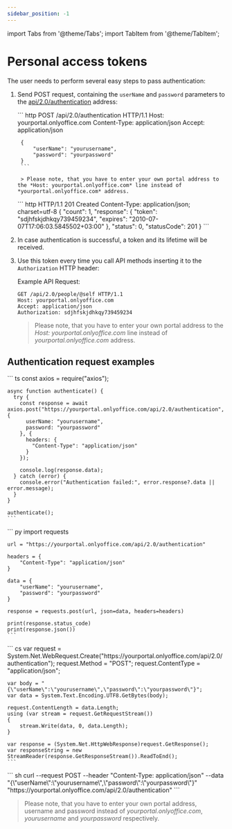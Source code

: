 ```yaml
---
sidebar_position: -1
---
```


import Tabs from '@theme/Tabs';
import TabItem from '@theme/TabItem';

# Personal access tokens

The user needs to perform several easy steps to pass authentication:

1. Send POST request, containing the `userName` and `password` parameters to the [api/2.0/authentication](../../../../docspace/api-backend/usage-api/authenticate-me.api.mdx) address:

    <Tabs>
      <TabItem value="request" label="Request">
        ``` http
        POST /api/2.0/authentication HTTP/1.1
        Host: yourportal.onlyoffice.com
        Content-Type: application/json
        Accept: application/json

        {
            "userName": "yourusername",
            "password": "yourpassword"
        }
        ```

        > Please note, that you have to enter your own portal address to the *Host: yourportal.onlyoffice.com* line instead of *yourportal.onlyoffice.com* address.
      </TabItem>
      <TabItem value="response" label="Response">
        ``` http
        HTTP/1.1 201 Created
        Content-Type: application/json; charset=utf-8
        {
            "count": 1,
            "response": {
                "token": "sdjhfskjdhkqy739459234",
                "expires": "2010-07-07T17:06:03.5845502+03:00"
            },
            "status": 0,
            "statusCode": 201
        }
        ```
      </TabItem>
    </Tabs>

2. In case authentication is successful, a token and its lifetime will be received.

3. Use this token every time you call API methods inserting it to the `Authorization` HTTP header:

   Example API Request:

   ``` http
   GET /api/2.0/people/@self HTTP/1.1
   Host: yourportal.onlyoffice.com
   Accept: application/json
   Authorization: sdjhfskjdhkqy739459234
   ```

   > Please note, that you have to enter your own portal address to the *Host: yourportal.onlyoffice.com* line instead of *yourportal.onlyoffice.com* address.

## Authentication request examples

<Tabs>
  <TabItem value="nodejs" label="Node.js">
    ``` ts
    const axios = require("axios");

    async function authenticate() {
      try {
        const response = await axios.post("https://yourportal.onlyoffice.com/api/2.0/authentication", {
          userName: "yourusername",
          password: "yourpassword"
        }, {
          headers: {
            "Content-Type": "application/json"
          }
        });

        console.log(response.data);
      } catch (error) {
        console.error("Authentication failed:", error.response?.data || error.message);
      }
    }

    authenticate();
    ```
  </TabItem>
  <TabItem value="python" label="Python">
    ``` py
    import requests

    url = "https://yourportal.onlyoffice.com/api/2.0/authentication"

    headers = {
        "Content-Type": "application/json"
    }

    data = {
        "userName": "yourusername",
        "password": "yourpassword"
    }

    response = requests.post(url, json=data, headers=headers)

    print(response.status_code)
    print(response.json())
    ```
  </TabItem>
  <TabItem value="csharp" label="C#">
    ``` cs
    var request = System.Net.WebRequest.Create("https://yourportal.onlyoffice.com/api/2.0/authentication");
    request.Method = "POST";
    request.ContentType = "application/json";

    var body = "{\"userName\":\"yourusername\",\"password\":\"yourpassword\"}";
    var data = System.Text.Encoding.UTF8.GetBytes(body);

    request.ContentLength = data.Length;
    using (var stream = request.GetRequestStream())
    {
        stream.Write(data, 0, data.Length);
    }

    var response = (System.Net.HttpWebResponse)request.GetResponse();
    var responseString = new StreamReader(response.GetResponseStream()).ReadToEnd();
    ```
  </TabItem>
  <TabItem value="curl" label="cURL">
    ``` sh
    curl --request POST --header "Content-Type: application/json" --data "{\"userName\":\"yourusername\",\"password\":\"yourpassword\"}" "https://yourportal.onlyoffice.com/api/2.0/authentication"
    ```
  </TabItem>
</Tabs>

> Please note, that you have to enter your own portal address, username and password instead of *yourportal.onlyoffice.com*, *yourusername* and *yourpassword* respectively.
